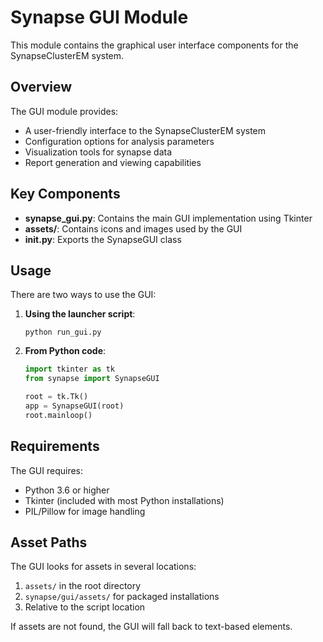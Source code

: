 # Synapse GUI Module

This module contains the graphical user interface components for the SynapseClusterEM system.

## Overview

The GUI module provides:
- A user-friendly interface to the SynapseClusterEM system
- Configuration options for analysis parameters
- Visualization tools for synapse data
- Report generation and viewing capabilities

## Key Components

- **synapse_gui.py**: Contains the main GUI implementation using Tkinter
- **assets/**: Contains icons and images used by the GUI
- **__init__.py**: Exports the SynapseGUI class

## Usage

There are two ways to use the GUI:

1. **Using the launcher script**:
   ```
   python run_gui.py
   ```

2. **From Python code**:
   ```python
   import tkinter as tk
   from synapse import SynapseGUI
   
   root = tk.Tk()
   app = SynapseGUI(root)
   root.mainloop()
   ```

## Requirements

The GUI requires:
- Python 3.6 or higher
- Tkinter (included with most Python installations)
- PIL/Pillow for image handling

## Asset Paths

The GUI looks for assets in several locations:
1. `assets/` in the root directory
2. `synapse/gui/assets/` for packaged installations
3. Relative to the script location

If assets are not found, the GUI will fall back to text-based elements. 